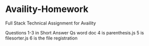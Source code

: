 # Availity-Homework

Full Stack Technical Assignment for Availity

Questions 1-3 in Short Answer Qs word doc
4 is parenthesis.js
5 is filesorter.js
6 is the file registration
